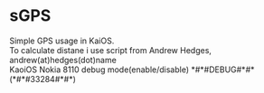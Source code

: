 # sGPS
Simple GPS usage in KaiOS.   
To calculate distane i use script from  Andrew Hedges, andrew(at)hedges(dot)name   
KaoiOS Nokia 8110 debug mode(enable/disable)  &ast;#&ast;#DEBUG#&ast;#&ast;   (&ast;#&ast;#33284#&ast;#&ast;)   

